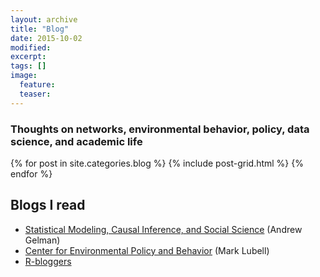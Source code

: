 ```yaml
---
layout: archive
title: "Blog"
date: 2015-10-02
modified:
excerpt:
tags: []
image:
  feature:
  teaser:
---
```


### Thoughts on networks, environmental behavior, policy, data science, and academic life

<div class="tiles">
{% for post in site.categories.blog %}
  {% include post-grid.html %}
{% endfor %}
</div><!-- /.tiles -->

<div style="clear: both;"></div>

## Blogs I read

- [Statistical Modeling, Causal Inference, and Social Science](http://andrewgelman.com/)  (Andrew Gelman)
- [Center for Environmental Policy and Behavior](http://environmentalpolicy.ucdavis.edu/blog) (Mark Lubell)
- [R-bloggers](http://www.r-bloggers.com/)
